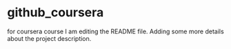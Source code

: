 # github_coursera
for coursera course
I am editing the README file. Adding some more details about the project description.

